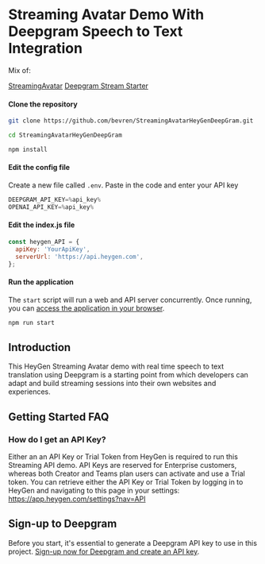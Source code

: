 # Streaming Avatar Demo With Deepgram Speech to Text Integration

Mix of:

[StreamingAvatar](https://github.com/HeyGen-Official/StreamingAvatar)
[Deepgram Stream Starter](https://github.com/deepgram-starters/live-node-starter/tree/main)

#### Clone the repository

```bash
git clone https://github.com/bevren/StreamingAvatarHeyGenDeepGram.git
```

```bash
cd StreamingAvatarHeyGenDeepGram
```

```bash
npm install
```


#### Edit the config file

Create a new file called `.env`. Paste in the code and enter your API key 

```js
DEEPGRAM_API_KEY=%api_key%
OPENAI_API_KEY=%api_key%
```

#### Edit the index.js file

```js
const heygen_API = {
  apiKey: 'YourApiKey',
  serverUrl: 'https://api.heygen.com',
};
```

#### Run the application

The `start` script will run a web and API server concurrently. Once running, you can [access the application in your browser](http://localhost:3000/).

```bash
npm run start
```

## Introduction

This HeyGen Streaming Avatar demo with real time speech to text translation using Deepgram is a starting point from which developers can adapt and build streaming sessions into their own websites and experiences.

## Getting Started FAQ

### How do I get an API Key?

Either an an API Key or Trial Token from HeyGen is required to run this Streaming API demo. API Keys are reserved for Enterprise customers, whereas both Creator and Teams plan users can activate and use a Trial token. You can retrieve either the API Key or Trial Token by logging in to HeyGen and navigating to this page in your settings: https://app.heygen.com/settings?nav=API

## Sign-up to Deepgram

Before you start, it's essential to generate a Deepgram API key to use in this project. [Sign-up now for Deepgram and create an API key](https://console.deepgram.com/signup?jump=keys).


